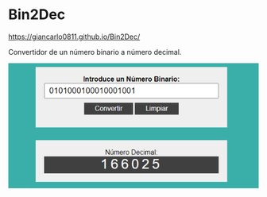 # Bin2Dec
https://giancarlo0811.github.io/Bin2Dec/

Convertidor de un número binario a número decimal.

![alt text](img.PNG)
